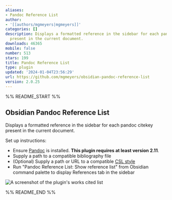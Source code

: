 ```yaml
---
aliases:
- Pandoc Reference List
author:
- '[[authors/mgmeyers|mgmeyers]]'
categories: []
description: Displays a formatted reference in the sidebar for each pandoc citekey
  present in the current document.
downloads: 46365
mobile: false
number: 513
stars: 199
title: Pandoc Reference List
type: plugin
updated: '2024-01-04T23:56:29'
url: https://github.com/mgmeyers/obsidian-pandoc-reference-list
version: 2.0.25
---
```


%% README_START %%

## Obsidian Pandoc Reference List

Displays a formatted reference in the sidebar for each pandoc citekey present in the current document.

Set up instructions:
- Ensure [Pandoc](https://pandoc.org/) is installed. **This plugin requires at least version 2.11**.
- Supply a path to a compatible bibliography file
- (Optional) Supply a path or URL to a compatible [CSL style](https://citationstyles.org/)
- Run "Pandoc Reference List: Show reference list" from Obsidian command palette to display References tab in the sidebar

<img src="https://raw.githubusercontent.com/mgmeyers/obsidian-pandoc-reference-list/main/Screen%20Shot.png" alt="A screenshot of the plugin's works cited list">


%% README_END %%